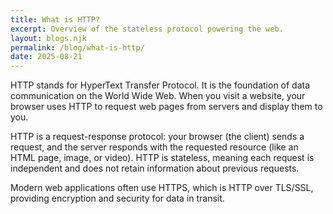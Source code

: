 ```yaml
---
title: What is HTTP?
excerpt: Overview of the stateless protocol powering the web.
layout: blogs.njk
permalink: /blog/what-is-http/
date: 2025-08-21
---
```


HTTP stands for HyperText Transfer Protocol. It is the foundation of data communication on the World Wide Web. When you visit a website, your browser uses HTTP to request web pages from servers and display them to you.

HTTP is a request-response protocol: your browser (the client) sends a request, and the server responds with the requested resource (like an HTML page, image, or video). HTTP is stateless, meaning each request is independent and does not retain information about previous requests.

Modern web applications often use HTTPS, which is HTTP over TLS/SSL, providing encryption and security for data in transit.
